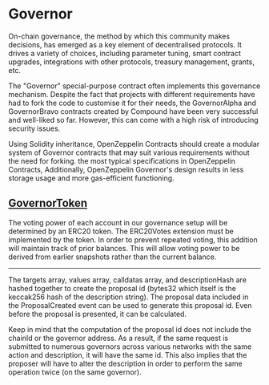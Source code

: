 # Governor

On-chain governance, the method by which this community makes decisions, has emerged as a key element of decentralised protocols. It drives a variety of choices, including parameter tuning, smart contract upgrades, integrations with other protocols, treasury management, grants, etc.

The "Governor" special-purpose contract often implements this governance mechanism. Despite the fact that projects with different requirements have had to fork the code to customise it for their needs, the GovernorAlpha and GovernorBravo contracts created by Compound have been very successful and well-liked so far. However, this can come with a high risk of introducing security issues.


Using Solidity inheritance, OpenZeppelin Contracts should create a modular system of Governor contracts that may suit various requirements without the need for forking. the most typical specifications in OpenZeppelin Contracts, Additionally, OpenZeppelin Governor's design results in less storage usage and more gas-efficient functioning.



## [GovernorToken](https://github.com/AnandK-2024/Smart-contract-Audting-Training-/blob/Anand_Developer/Secureum201/Governor/governorToken.sol)

The voting power of each account in our governance setup will be determined by an ERC20 token. 
The ERC20Votes extension must be implemented by the token. In order to prevent repeated voting, this addition will maintain track of prior balances. This will allow voting power to be derived from earlier snapshots rather than the current balance.



-----------------















The targets array, values array, calldatas array, and descriptionHash are hashed together to create the proposal id (bytes32 which itself is the keccak256 hash of the description string). The proposal data included in the ProposalCreated event can be used to generate this proposal id. Even before the proposal is presented, it can be calculated.

Keep in mind that the computation of the proposal id does not include the chainId or the governor address. As a result, if the same request is submitted to numerous governors across various networks with the same action and description, it will have the same id. This also implies that the proposer will have to alter the description in order to perform the same operation twice (on the same governor).
